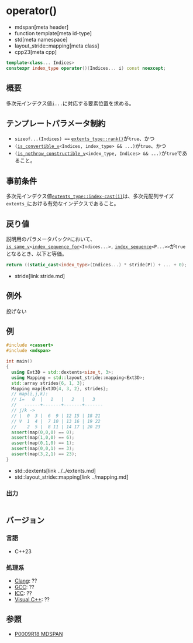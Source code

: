 # operator()
* mdspan[meta header]
* function template[meta id-type]
* std[meta namespace]
* layout_stride::mapping[meta class]
* cpp23[meta cpp]

```cpp
template<class... Indices>
constexpr index_type operator()(Indices... i) const noexcept;
```

## 概要
多次元インデクス値`i...`に対応する要素位置を求める。


## テンプレートパラメータ制約
- `sizeof...(Indices) ==` [`extents_type::rank()`](../../extents/rank.md)が`true`、かつ
- `(`[`is_convertible_v`](/reference/type_traits/is_convertible.md)`<Indices, index_type> && ...)`が`true`、かつ
- `(`[`is_nothrow_constructible_v`](/reference/type_traits/is_nothrow_constructible.md)`<index_type, Indices> && ...)`が`true`であること。


## 事前条件
多次元インデクス値[`extents_type::index-cast(i)`](../../extents/index-cast.md)は、多次元配列サイズ`extents_`における有効なインデクスであること。


## 戻り値
説明用のパラメータパック`P`において、[`is_same_v`](/reference/type_traits/is_same.md)`<`[`index_sequence_for`](/reference/utility/index_sequence_for.md)`<Indices...>,` [`index_sequence`](/reference/utility/index_sequence.md)`<P...>>`が`true`となるとき、以下と等価。

```cpp
return ((static_cast<index_type>(Indices...) * stride(P)) + ... + 0);
```
* stride[link stride.md]


## 例外
投げない


## 例
```cpp example
#include <cassert>
#include <mdspan>

int main()
{
  using Ext3D = std::dextents<size_t, 3>;
  using Mapping = std::layout_stride::mapping<Ext3D>;
  std::array strides{6, 1, 3};
  Mapping map{Ext3D{4, 3, 2}, strides};
  // map(i,j,k):
  // i=   0  |   1   |   2   |   3
  //   ------+-------+-------+-------
  // j/k ->
  // |  0  3 |  6  9 | 12 15 | 18 21
  // V  1  4 |  7 10 | 13 16 | 19 22
  //    2  5 |  8 11 | 14 17 | 20 23
  assert(map(0,0,0) == 0);
  assert(map(1,0,0) == 6);
  assert(map(0,1,0) == 1);
  assert(map(0,0,1) == 3);
  assert(map(3,2,1) == 23);
}
```
* std::dextents[link ../../extents.md]
* std::layout_stride::mapping[link ../mapping.md]

### 出力
```
```


## バージョン
### 言語
- C++23

### 処理系
- [Clang](/implementation.md#clang): ??
- [GCC](/implementation.md#gcc): ??
- [ICC](/implementation.md#icc): ??
- [Visual C++](/implementation.md#visual_cpp): ??


## 参照
- [P0009R18 MDSPAN](https://www.open-std.org/jtc1/sc22/wg21/docs/papers/2022/p0009r18.html)
